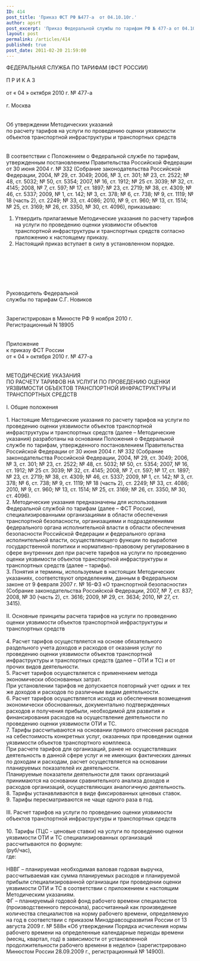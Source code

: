 ```yaml
---
ID: 414
post_title: 'Приказ ФСТ РФ №477-а  от 04.10.10г.'
author: apsrt
post_excerpt: 'Приказ Федеральной службы по тарифам РФ № 477-а от 04.10.2010г.  &quot;Об утверждении Методических указаний по расчету тарифов на услуги по проведению оценки уязвимости объектов транспортной инфраструктуры и транспортных средств&quot;'
layout: post
permalink: /articles/414
published: true
post_date: 2011-02-20 21:59:00
---
```

ФЕДЕРАЛЬНАЯ СЛУЖБА ПО ТАРИФАМ                                                                                 (ФСТ РОССИИ)<br />
<br />
П Р И К А З<br />
<br />
от « 04 » октября 2010 г.                                                                            № 477-а<br />
<br />
г. Москва<br />
<br />
<br />
Об утверждении Методических указаний <br />
по расчету тарифов на услуги по проведению оценки уязвимости объектов транспортной инфраструктуры и транспортных средств <br />
<br />
<br />
В соответствии с Положением о Федеральной службе по тарифам, утвержденным постановлением Правительства Российской Федерации от    30 июня 2004 г. № 332 (Собрание законодательства Российской Федерации, 2004, № 29, ст. 3049; 2006, № 3, ст. 301; № 23, ст. 2522; № 48, ст. 5032; № 50, ст. 5354; 2007, № 16, ст. 1912; № 25 ст. 3039; № 32, ст. 4145; 2008, № 7, ст. 597; № 17, ст. 1897; № 23, ст. 2719; № 38, ст. 4309; № 46, ст. 5337; 2009, № 1, ст. 142; № 3, ст. 378; № 6, ст. 738; № 9, ст. 1119; № 18 (часть 2), ст. 2249; № 33, ст. 4086; 2010, № 9, ст. 960; № 13, ст. 1514; № 25, ст. 3169; № 26,        ст. 3350, № 30, ст. 4096), приказываю:<br />
1. Утвердить прилагаемые Методические указания по расчету тарифов на услуги по проведению оценки уязвимости объектов транспортной инфраструктуры и транспортных средств согласно приложению к настоящему приказу.<br />
2. Настоящий  приказ  вступает  в  силу  в  установленном порядке.<br />
<br />
<br />
<br />
<br />
<br />
<br />
Руководитель Федеральной <br />
службы по тарифам                                                                            С.Г. Новиков<br />
<br />
<br />
Зарегистрирован в Минюсте РФ 9 ноября 2010 г. <br />
Регистрационный N 18905<br />
<br />
<br />
                                                              Приложение <br />
                                                        к приказу ФСТ России<br />
                                                        от « 04 » октября 2010 г. № 477-а<br />
<br />
<br />
МЕТОДИЧЕСКИЕ УКАЗАНИЯ<br />
ПО РАСЧЕТУ ТАРИФОВ НА УСЛУГИ ПО ПРОВЕДЕНИЮ ОЦЕНКИ УЯЗВИМОСТИ ОБЪЕКТОВ ТРАНСПОРТНОЙ ИНФРАСТРУКТУРЫ И ТРАНСПОРТНЫХ СРЕДСТВ<br />
<br />
I. Общие положения<br />
<br />
1. Настоящие Методические указания по расчету тарифов на услуги по проведению оценки уязвимости объектов транспортной инфраструктуры и транспортных средств (далее – Методические указания) разработаны на основании Положения о Федеральной службе по тарифам, утвержденного постановлением Правительства Российской Федерации от 30 июня 2004 г.   № 332 (Собрание законодательства Российской Федерации, 2004, № 29,      ст. 3049; 2006, № 3, ст. 301; № 23, ст. 2522; № 48, ст. 5032; № 50, ст. 5354; 2007, № 16, ст. 1912; № 25 ст. 3039; № 32, ст. 4145; 2008, № 7, ст. 597; № 17, ст. 1897; № 23, ст. 2719; № 38, ст. 4309; № 46, ст. 5337; 2009, № 1, ст. 142;    № 3, ст. 378; № 6, ст. 738; № 9, ст. 1119; № 18 (часть 2), ст. 2249; № 33,        ст. 4086; 2010, № 9, ст. 960; № 13, ст. 1514; № 25, ст. 3169; № 26, ст. 3350,     № 30, ст. 4096).<br />
2. Методические указания предназначены для использования Федеральной службой по тарифам (далее – ФСТ России), специализированными организациями в области обеспечения транспортной безопасности, организациями и подразделениями федерального органа исполнительной власти в области обеспечения безопасности Российской Федерации и федерального органа исполнительной власти, осуществляющего функции по выработке государственной политики и нормативно-правовому регулированию в сфере внутренних дел при расчете тарифов на услуги по проведению оценки уязвимости объектов транспортной инфраструктуры и транспортных средств (далее – тарифы).<br />
3. Понятия и термины, используемые в настоящих Методических указаниях, соответствуют определениям, данным в Федеральном законе       от 9 февраля 2007 г. № 16-ФЗ «О транспортной безопасности» (Собрание законодательства Российской Федерации, 2007, № 7, ст. 837; 2008, № 30 (часть 2), ст. 3616; 2009, № 29, ст. 3634; 2010, № 27, ст. 3415).<br />
<br />
II. Основные принципы расчета тарифов на услуги по проведению оценки уязвимости объектов транспортной инфраструктуры и транспортных средств<br />
<br />
4. Расчет тарифов осуществляется на основе обязательного раздельного учета доходов и расходов от оказания услуг по проведению оценки уязвимости объектов транспортной инфраструктуры и транспортных средств (далее –  ОТИ и ТС) и от прочих видов деятельности.<br />
5. Расчет тарифов осуществляется с применением метода экономически обоснованных затрат.<br />
При установлении тарифов не допускается повторный учет одних и тех же доходов и расходов по различным видам деятельности.<br />
6. Расчет тарифов осуществляется исходя из обеспечения возмещения экономически обоснованных, документально подтвержденных расходов и получения прибыли, необходимой для развития и финансирования расходов на осуществление деятельности по проведению оценки уязвимости ОТИ и ТС.<br />
7. Тарифы рассчитываются на основании прямого отнесения расходов на себестоимость конкретных услуг, оказанных при проведении оценки уязвимости объектов транспортного комплекса.<br />
При расчете тарифов для организаций, ранее не осуществлявших деятельность в данной сфере услуг и не имеющих фактических данных по доходам и расходам, расчет осуществляется на основании планируемых показателей их деятельности. <br />
Планируемые показатели деятельности для таких организаций принимаются на основании сравнительного анализа доходов и расходов организаций, осуществляющих аналогичную деятельность. <br />
	8. Тарифы устанавливаются в виде фиксированных ценовых ставок. <br />
9. Тарифы пересматриваются не чаще одного раза в год. <br />
<br />
III. Расчет тарифов на услуги по проведению оценки уязвимости объектов транспортной инфраструктуры и транспортных средств<br />
<br />
10. Тарифы (ТЦС - ценовые ставки) на услуги по проведению оценки уязвимости ОТИ и ТС специализированных организаций рассчитываются по формуле:<br />
   (руб/час),<br />
где:<br />
<br />
НВВГ – планируемая необходимая валовая годовая выручка, рассчитываемая как сумма планируемых расходов и планируемой прибыли специализированной организации при проведении оценки уязвимости ОТИ и ТС в соответствии с приложением к настоящим Методическим указаниям.<br />
ФГ – планируемый годовой фонд рабочего времени  специалистов (производственного персонала), рассчитанный как произведение количества специалистов на норму рабочего времени, определяемую на год в соответствии с приказом Минздравсоцразвития России от 13 августа 2009 г. № 588н «Об утверждении Порядка исчисления нормы рабочего времени на определенные календарные периоды времени (месяц, квартал, год) в зависимости от установленной продолжительности рабочего времени в неделю» (зарегистрировано Минюстом России 28.09.2009 г., регистрационный № 14900).